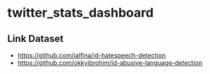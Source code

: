 # twitter_stats_dashboard

## Link Dataset
- https://github.com/ialfina/id-hatespeech-detection
- https://github.com/okkyibrohim/id-abusive-language-detection
